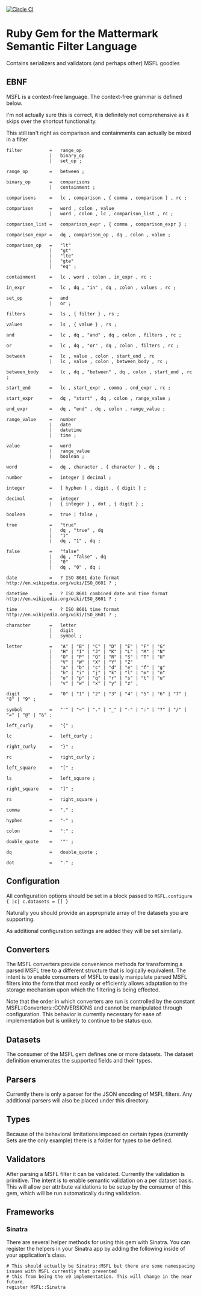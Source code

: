[![Circle CI](https://circleci.com/gh/Referly/msfl.svg?style=svg)](https://circleci.com/gh/Referly/msfl)

# Ruby Gem for the Mattermark Semantic Filter Language

Contains serializers and validators (and perhaps other) MSFL goodies

## EBNF

MSFL is a context-free language. The context-free grammar is defined below.

I'm not actually sure this is correct, it is definitely not comprehensive as it skips over the shortcut functionality.

This still isn't right as comparison and containments can actually be mixed in a filter

    filter          =   range_op
                    |   binary_op
                    |   set_op ;

    range_op        =   between ;

    binary_op       =   comparisons
                    |   containment ;

    comparisons     =   lc , comparison , { comma , comparison } , rc ;

    comparison      =   word , colon , value
                    |   word , colon , lc , comparison_list , rc ;

    comparison_list =   comparison_expr , { comma , comparison_expr } ;

    comparison_expr =   dq , comparison_op , dq , colon , value ;

    comparison_op   =   "lt"
                    |   "gt"
                    |   "lte"
                    |   "gte"
                    |   "eq" ;

    containment     =   lc , word , colon , in_expr , rc ;

    in_expr         =   lc , dq , "in" , dq , colon , values , rc ;

    set_op          =   and
                    |   or ;

    filters         =   ls , { filter } , rs ;

    values          =   ls , { value } , rs ;

    and             =   lc , dq , "and" , dq , colon , filters , rc ;

    or              =   lc , dq , "or" , dq , colon , filters , rc ;

    between         =   lc , value , colon , start_end , rc
                    |   lc , value , colon , between_body , rc ;

    between_body    =   lc , dq , "between" , dq , colon , start_end , rc ;

    start_end       =   lc , start_expr , comma , end_expr , rc ;

    start_expr      =   dq , "start" , dq , colon , range_value ;

    end_expr        =   dq , "end" , dq , colon , range_value ;

    range_value     =   number
                    |   date
                    |   datetime
                    |   time ;

    value           =   word
                    |   range_value
                    |   boolean ;

    word            =   dq , character , { character } , dq ;

    number          =   integer | decimal ;

    integer         =   [ hyphen ] , digit , { digit } ;

    decimal         =   integer
                    |   { integer } , dot , { digit } ;

    boolean         =   true | false ;

    true            =   "true"
                    |   dq , "true" , dq
                    |   "1"
                    |   dq , "1" , dq ;

    false           =   "false"
                    |   dq , "false" , dq
                    |   "0"
                    |   dq , "0" , dq ;

    date            =   ? ISO 8601 date format http://en.wikipedia.org/wiki/ISO_8601 ? ;

    datetime        =   ? ISO 8601 combined date and time format http://en.wikipedia.org/wiki/ISO_8601 ? ;

    time            =   ? ISO 8601 time format http://en.wikipedia.org/wiki/ISO_8601 ? ;

    character       =   letter
                    |   digit
                    |   symbol ;

    letter          =   "A" | "B" | "C" | "D" | "E" | "F" | "G"
                    |   "H" | "I" | "J" | "K" | "L" | "M" | "N"
                    |   "O" | "P" | "Q" | "R" | "S" | "T" | "U"
                    |   "V" | "W" | "X" | "Y" | "Z"
                    |   "a" | "b" | "c" | "d" | "e" | "f" | "g"
                    |   "h" | "i" | "j" | "k" | "l" | "m" | "n"
                    |   "o" | "p" | "q" | "r" | "s" | "t" | "u"
                    |   "v" | "w" | "x" | "y" | "z" ;

    digit           =   "0" | "1" | "2" | "3" | "4" | "5" | "6" | "7" | "8" | "9" ;

    symbol          =   "'" | "~" | "." | "_" | "-" | ":" | "?" | "/" | "=" | "@" | "&" ;

    left_curly      =   "{" ;

    lc              =   left_curly ;

    right_curly     =   "}" ;

    rc              =   right_curly ;

    left_square     =   "[" ;

    ls              =   left_square ;

    right_square    =   "]" ;

    rs              =   right_square ;

    comma           =   "," ;

    hyphen          =   "-" ;

    colon           =   ":" ;

    double_quote    =   '"' ;

    dq              =   double_quote ;

    dot             =   "." ;




## Configuration

All configuration options should be set in a block passed to `MSFL.configure { |c| c.datasets = [] }`

Naturally you should provide an appropriate array of the datasets you are supporting.

As additional configuration settings are added they will be set similarly.

## Converters

The MSFL converters provide convenience methods for transforming a parsed MSFL tree to a different structure that is
logically equivalent. The intent is to enable consumers of MSFL to easily manipulate parsed MSFL filters into the form
that most easily or efficiently allows adaptation to the storage mechanism upon which the filtering is being effected.

Note that the order in which converters are run is controlled by the constant MSFL::Converters::CONVERSIONS and cannot
be manipulated through configuration. This behavior is currently necessary for ease of implementation but is unlikely
to continue to be status quo.

## Datasets

The consumer of the MSFL gem defines one or more datasets. The dataset definition enumerates the supported fields and
their types.

## Parsers

Currently there is only a parser for the JSON encoding of MSFL filters. Any additional parsers will also be placed
under this directory.

## Types

Because of the behavioral limitations imposed on certain types (currently Sets are the only example) there is a folder
for types to be defined.

## Validators

After parsing a MSFL filter it can be validated. Currently the validation is primitive. The intent is to enable
semantic validation on a per dataset basis. This will allow per attribute validations to be setup by the consumer
of this gem, which will be run automatically during validation.

## Frameworks

### Sinatra

There are several helper methods for using this gem with Sinatra. You can register the helpers in your Sinatra app
by adding the following inside of your application's class.

```
# This should actually be Sinatra::MSFL but there are some namespacing issues with MSFL currently that prevented
# this from being the v0 implementation. This will change in the near future.
register MSFL::Sinatra
```